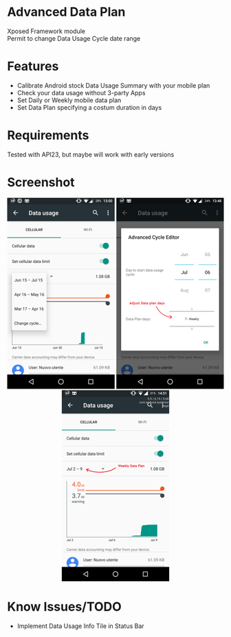 # Advanced Data Plan 
Xposed Framework module<br>
Permit to change Data Usage Cycle date range

Features
========

* Calibrate Android stock Data Usage Summary with your mobile plan
* Check your data usage without 3-party Apps
* Set Daily or Weekly mobile data plan
* Set Data Plan specifying a costum duration in days

Requirements
============

Tested with API23, but maybe will work with early versions

Screenshot
==========
<p align="center">
  <img alt="pict1" src="https://github.com/m0m4x/AdvDataPlan/blob/master/screenshot/1.png?raw=true" width="250"/>
  <img alt="pict2" src="https://github.com/m0m4x/AdvDataPlan/blob/master/screenshot/2.png?raw=true" width="250"/>
  <img alt="pict3" src="https://github.com/m0m4x/AdvDataPlan/blob/master/screenshot/3.png?raw=true" width="250"/>
</p>

Know Issues/TODO
================

* Implement Data Usage Info Tile in Status Bar

